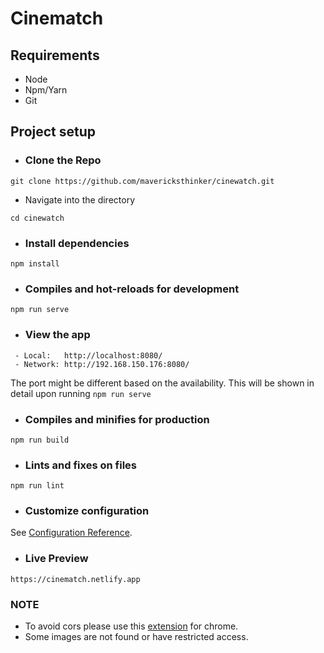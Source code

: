 # Cinematch

## Requirements

- Node
- Npm/Yarn
- Git

## Project setup

- ### Clone the Repo

```shell
git clone https://github.com/mavericksthinker/cinewatch.git
```
- Navigate into the directory

```shell
cd cinewatch
```

- ### Install dependencies

```shell
npm install
```

- ### Compiles and hot-reloads for development

```shell
npm run serve
```

- ### View the app

```shell
 - Local:   http://localhost:8080/ 
 - Network: http://192.168.150.176:8080/
```
The port might be different based on the availability. This will be shown in detail upon running `npm run serve`

- ### Compiles and minifies for production

```shell
npm run build
```

- ### Lints and fixes on files
```shell
npm run lint
```

- ### Customize configuration
See [Configuration Reference](https://cli.vuejs.org/config/).

- ### Live Preview

```shell
https://cinematch.netlify.app
```

### NOTE

- To avoid cors please use this [extension](https://chrome.google.com/webstore/detail/allow-cors-access-control/lhobafahddgcelffkeicbaginigeejlf) for chrome.
- Some images are not found or have restricted access.

